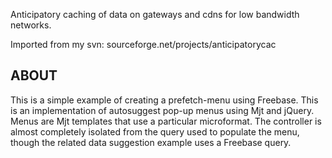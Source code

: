 Anticipatory caching of data on gateways and cdns for low bandwidth networks. 


Imported from my svn: sourceforge.net/projects/anticipatorycac

ABOUT
-----
This is a simple example of creating a prefetch-menu using Freebase. This is an implementation of autosuggest pop-up menus using Mjt and jQuery. Menus are Mjt templates that use a particular microformat. The controller is almost completely isolated from the query used to populate the menu, though the related data suggestion example uses a Freebase query.
